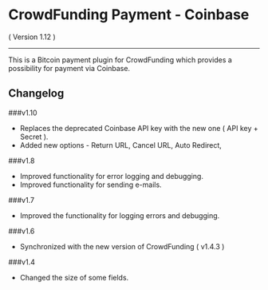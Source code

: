 CrowdFunding Payment - Coinbase
==========================
( Version 1.12 )
- - -

This is a Bitcoin payment plugin for CrowdFunding which provides a possibility for payment via Coinbase.

Changelog
---------

###v1.10
* Replaces the deprecated Coinbase API key with the new one ( API key + Secret ).
* Added new options - Return URL, Cancel URL, Auto Redirect, 

###v1.8
* Improved functionality for error logging and debugging.
* Improved functionality for sending e-mails.

###v1.7
* Improved the functionality for logging errors and debugging. 

###v1.6
* Synchronized with the new version of CrowdFunding ( v1.4.3 )

###v1.4
* Changed the size of some fields.